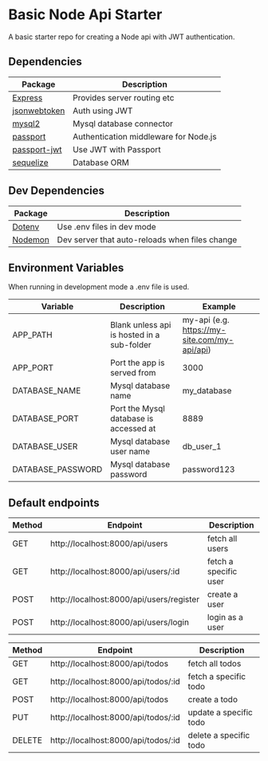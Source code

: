 # Basic Node Api Starter

A basic starter repo for creating a Node api with JWT authentication.

## Dependencies

| Package | Description |
| ------- | ----------- |
| [Express](http://expressjs.com) | Provides server routing etc |
| [jsonwebtoken](https://github.com/auth0/node-jsonwebtoken) | Auth using JWT |
| [mysql2](https://github.com/sidorares/node-mysql2) | Mysql database connector |
| [passport](http://www.passportjs.org) | Authentication middleware for Node.js |
| [passport-jwt](http://www.passportjs.org/packages/passport-jwt/) | Use JWT with Passport |
| [sequelize](https://sequelize.org) | Database ORM |



## Dev Dependencies

| Package | Description |
| ------- | ----------- |
| [Dotenv](https://github.com/motdotla/dotenv) | Use .env files in dev mode |
| [Nodemon](https://github.com/remy/nodemon/) | Dev server that auto-reloads when files change |

## Environment Variables

When running in development mode a .env file is used.

| Variable | Description | Example |
| -------- | ----------- | ------- |
| APP_PATH | Blank unless api is hosted in a sub-folder | my-api (e.g. https://my-site.com/my-api/api) |
| APP_PORT | Port the app is served from | 3000 |
| DATABASE_NAME | Mysql database name | my_database |
| DATABASE_PORT | Port the Mysql database is accessed at | 8889 |
| DATABASE_USER | Mysql database user name | db_user_1 |
| DATABASE_PASSWORD | Mysql database password | password123 |

## Default endpoints

| Method | Endpoint | Description |
| ------ | -------- | ----------- |
| GET | http://localhost:8000/api/users | fetch all users |
| GET | http://localhost:8000/api/users/:id | fetch a specific user |
| POST | http://localhost:8000/api/users/register | create a user |
| POST | http://localhost:8000/api/users/login | login as a user |

| Method | Endpoint | Description |
| ------ | -------- | ----------- |
| GET | http://localhost:8000/api/todos | fetch all todos |
| GET | http://localhost:8000/api/todos/:id | fetch a specific todo |
| POST | http://localhost:8000/api/todos | create a todo |
| PUT | http://localhost:8000/api/todos/:id | update a specific todo |
| DELETE | http://localhost:8000/api/todos/:id | delete a specific todo |
